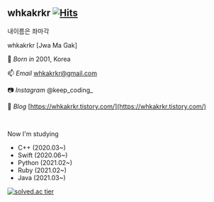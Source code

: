 <!--
**whkakrkr/whkakrkr** is a ✨ _special_ ✨ repository because its `README.md` (this file) appears on your GitHub profile.
-->
## whkakrkr  [![Hits](https://hits.seeyoufarm.com/api/count/incr/badge.svg?url=https%3A%2F%2Fgithub.com%2Fwhkakrkr&count_bg=%23000000&title_bg=%23FAB0B0&icon=lg.svg&icon_color=%23000000&title=hits&edge_flat=false)](https://hits.seeyoufarm.com)   

내이름은 좌마각   

whkakrkr [Jwa Ma Gak]  

:cake: *Born in* 2001, Korea       

📫 *Email* whkakrkr@gmail.com    

:camera: *Instagram* @keep_coding_

:memo: *Blog* [https://whkakrkr.tistory.com/](https://whkakrkr.tistory.com/)   

</br>

Now I'm studying
- C++ (2020.03~)
- Swift (2020.06~)
- Python (2021.02~)
- Ruby (2021.02~)
- Java (2021.03~)

[![solved.ac tier](http://mazassumnida.wtf/api/generate_badge?boj=whkakrkr)](https://solved.ac/whkakrkr)   
